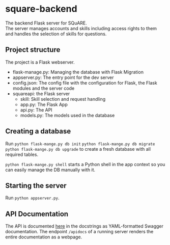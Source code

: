 # square-backend
The backend Flask server for SQuARE.  
The server manages accounts and skills including access rights to them and handles the selection of skills for questions.

## Project structure
The project is a Flask webserver.
* flask-manage.py: Managing the database with Flask Migration
* appserver.py: The entry point for the dev server
* config.json: The config file with the configuration for Flask, the Flask modules and the server code
* squareapi: the Flask server  
    * skill: Skill selection and request handling
    * app.py: The Flask App
    * api.py: The API
    * models.py: The models used in the database

## Creating a database
Run `python flask-mange.py db init` `python flask-mange.py db migrate` `python flask-mange.py db upgrade` to create a fresh database with all required tables.

`python flask-mange.py shell` starts a Python shell in the app context so you can easily manage the DB manually with it.

## Starting the server
Run `python appserver.py`.

## API Documentation
The API is documented [here](squareapi/api.py) in the docstrings as YAML-formatted Swagger documentation.
The endpoint `/apidocs` of a running server renders the entire documentation as a webpage.
